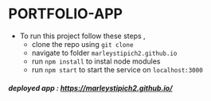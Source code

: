 # PORTFOLIO-APP 

- To run this project follow these steps , 
  - clone the repo using `git clone`
  - navigate to folder `marleystipich2.github.io`
  - run `npm install` to instal node modules
  - run `npm start` to start the service on `localhost:3000`
    
##### deployed app : https://marleystipich2.github.io/  
